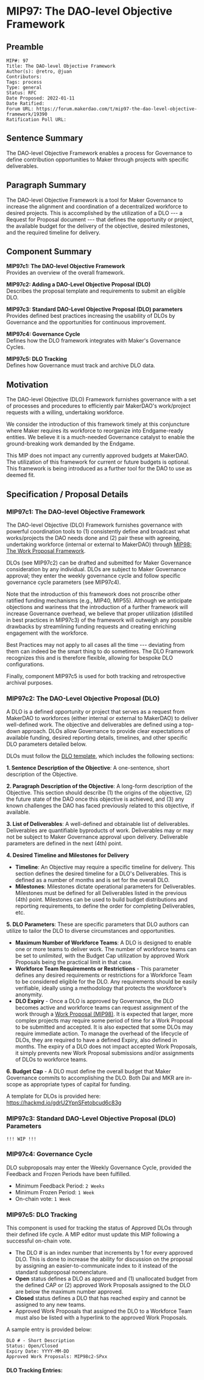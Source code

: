 # MIP97: The DAO-level Objective Framework

## Preamble

```
MIP#: 97
Title: The DAO-level Objective Framework
Author(s): @retro, @juan
Contributors: 
Tags: process
Type: general
Status: RFC
Date Proposed: 2022-01-11
Date Ratified: 
Forum URL: https://forum.makerdao.com/t/mip97-the-dao-level-objective-framework/19390
Ratification Poll URL: 
```
## Sentence Summary
The DAO-level Objective Framework enables a process for Governance to define contribution opportunities to Maker through projects with specific deliverables. 

## Paragraph Summary
The DAO-level Objective Framework is a tool for Maker Governance to increase the alignment and coordination of a decentralized workforce to desired projects. This is accomplished by the utilization of a DLO --- a Request for Proposal document --- that defines the opportunity or project, the available budget for the delivery of the objective, desired milestones, and the required timeline for delivery.

## Component Summary
**MIP97c1: The DAO-level Objective Framework**  
Provides an overview of the overall framework.

**MIP97c2: Adding a DAO-Level Objective Proposal (DLO)**  
Describes the proposal template and requirements to submit an eligible DLO.

**MIP97c3: Standard DAO-Level Objective Proposal (DLO) parameters**  
Provides defined best practices increasing the usability of DLOs by Governance and the opportunities for continuous improvement. 

**MIP97c4: Governance Cycle**  
Defines how the DLO framework integrates with Maker's Governance Cycles. 

**MIP97c5: DLO Tracking**  
Defines how Governance must track and archive DLO data. 

## Motivation
The DAO-level Objective (DLO) Framework furnishes governance with a set of processes and procedures to efficiently pair MakerDAO's work/project requests with a willing, undertaking workforce.

We consider the introduction of this framework timely at this conjuncture where Maker requires its workforce to reorganize into Endgame-ready entities. We believe it is a much-needed Governance catalyst to enable the ground-breaking work demanded by the Endgame.

This MIP does not impact any currently approved budgets at MakerDAO. The utilization of this framework for current or future budgets is optional. This framework is being introduced as a further tool for the DAO to use as deemed fit.

## Specification / Proposal Details 

### MIP97c1: The DAO-level Objective Framework

The DAO-level Objective (DLO) Framework furnishes governance with powerful coordination tools to (1) consistently define and broadcast what works/projects the DAO needs done and (2) pair these with agreeing, undertaking workforce (internal or external to MakerDAO) through [MIP98: The Work Proposal Framework](https://forum.makerdao.com/t/mip98-the-work-proposal-framework/19391).

DLOs (see MIP97c2) can be drafted and submitted for Maker Governance consideration by any individual. DLOs are subject to Maker Governance approval; they enter the weekly governance cycle and follow specific governance cycle parameters (see MIP97c4).

Note that the introduction of this framework does not proscribe other ratified funding mechanisms (e.g., MIP40, MIP55). Although we anticipate objections and wariness that the introduction of a further framework will increase Governance overhead, we believe that proper utilization (distilled in best practices in MIP97c3) of the framework will outweigh any possible drawbacks by streamlining funding requests and creating enriching engagement with the workforce.

Best Practices may not apply to all cases all the time --- deviating from them can indeed be the smart thing to do sometimes. The DLO Framework recognizes this and is therefore flexible, allowing for bespoke DLO configurations.

Finally, component MIP97c5 is used for both tracking and retrospective archival purposes.

### MIP97c2: The DAO-Level Objective Proposal (DLO)
A DLO is a defined opportunity or project that serves as a request from MakerDAO to workforces (either internal or external to MakerDAO) to deliver well-defined work. The objective and deliverables are defined using a top-down approach. DLOs allow Governance to provide clear expectations of available funding, desired reporting details, timelines, and other specific DLO parameters detailed below.

DLOs must follow the [DLO template](https://hackmd.io/@0xRetro/S165wKfPj), which includes the following sections:

**1. Sentence Description of the Objective**: A one-sentence, short description of the Objective.

**2. Paragraph Description of the Objective**: A long-form description of the Objective. This section should describe (1) the origins of the objective, (2) the future state of the DAO once this objective is achieved, and (3) any known challenges the DAO has faced previously related to this objective, if available.

**3. List of Deliverables**: A well-defined and obtainable list of deliverables. Deliverables are quantifiable byproducts of work. Deliverables may or may not be subject to Maker Governance approval upon delivery. Deliverable parameters are defined in the next (4th) point.

**4. Desired Timeline and Milestones for Delivery**
* **Timeline**: An Objective may require a specific timeline for delivery. This section defines the desired timeline for a DLO's Deliverables. This is defined as a number of months and is set for the overall DLO. 
* **Milestones**: Milestones dictate operational parameters for Deliverables. Milestones must be defined for all Deliverables listed in the previous (4th) point. Milestones can be used to build budget distributions and reporting requirements, to define the order for completing Deliverables, etc.

**5. DLO Parameters**: These are specific parameters that DLO authors can utilize to tailor the DLO to diverse circumstances and opportunities.
* **Maximum Number of Workforce Teams**: A DLO is designed to enable one or more teams to deliver work. The number of workforce teams can be set to _unlimited_, with the Budget Cap utilization by approved Work Proposals being the practical limit in that case.
* **Workforce Team Requirements or Restrictions** - This parameter defines any desired requirements or restrictions for a Workforce Team to be considered eligible for the DLO. Any requirements should be easily verifiable, ideally using a methodology that protects the workforce's anonymity. 
* **DLO Expiry** - Once a DLO is approved by Governance, the DLO becomes active and workforce teams can request assignment of the work through a [Work Proposal (MIP98)](https://forum.makerdao.com/t/mip97-the-work-proposal-framework/19391). It is expected that larger, more complex projects may require some period of time for a Work Proposal to be submitted and accepted. It is also expected that some DLOs may require immediate action. To manage the overhead of the lifecycle of DLOs, they are required to have a defined Expiry, also defined in months. The expiry of a DLO does not impact accepted Work Proposals, it simply prevents new Work Proposal submissions and/or assignments of DLOs to workforce teams.

**6. Budget Cap** - A DLO must define the overall budget that Maker Governance commits to accomplishing the DLO. Both Dai and MKR are in-scope as appropriate types of capital for funding. 

A template for DLOs is provided here: https://hackmd.io/gdrU2YpnSFetobcud6c83g

### MIP97c3: Standard DAO-Level Objective Proposal (DLO) Parameters

```!!! WIP !!!```

### MIP97c4: Governance Cycle

DLO subproposals may enter the Weekly Governance Cycle, provided the Feedback and Frozen Periods have been fulfilled. 

* Minimum Feedback Period: `2 Weeks`
* Minimum Frozen Period: `1 Week`
* On-chain vote: `1 Week`

### MIP97c5: DLO Tracking
This component is used for tracking the status of Approved DLOs through their defined life cycle. A MIP editor must update this MIP following a successful on-chain vote. 
* The DLO # is an index number that increments by 1 for every approved DLO. This is done to increase the ability for discussion on the proposal by assigning an easier-to-communicate index to it instead of the standard subproposal nomenclature.
* **Open** status defines a DLO as approved and (1) unallocated budget from the defined CAP or (2) approved Work Proposals assigned to the DLO are below the maximum number approved.
* **Closed** status defines a DLO that has reached expiry and cannot be assigned to any new teams.
* Approved Work Proposals that assigned the DLO to a Workforce Team must also be listed with a hyperlink to the approved Work Proposals. 

A sample entry is provided below:

```
DLO # - Short Description
Status: Open/Closed
Expiry Date: YYYY-MM-DD
Approved Work Proposals: MIP98c2-SPxx
```

#### DLO Tracking Entries:
